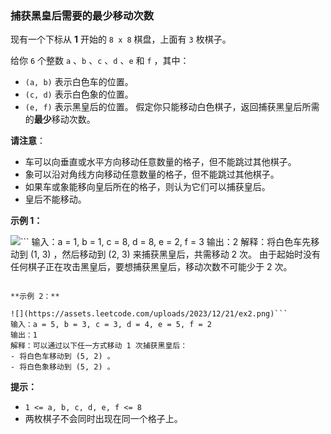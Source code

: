 ### 捕获黑皇后需要的最少移动次数 ###
现有一个下标从 **1** 开始的 `8 x 8` 棋盘，上面有 `3` 枚棋子。

给你 `6` 个整数 `a` 、`b` 、`c` 、`d` 、`e` 和 `f` ，其中：

* `(a, b)` 表示白色车的位置。
* `(c, d)` 表示白色象的位置。
* `(e, f)` 表示黑皇后的位置。
假定你只能移动白色棋子，返回捕获黑皇后所需的**最少**移动次数。

**请注意**：

* 车可以向垂直或水平方向移动任意数量的格子，但不能跳过其他棋子。
* 象可以沿对角线方向移动任意数量的格子，但不能跳过其他棋子。
* 如果车或象能移向皇后所在的格子，则认为它们可以捕获皇后。
* 皇后不能移动。


**示例 1：**

![](https://assets.leetcode.com/uploads/2023/12/21/ex1.png)```
输入：a = 1, b = 1, c = 8, d = 8, e = 2, f = 3
输出：2
解释：将白色车先移动到 (1, 3) ，然后移动到 (2, 3) 来捕获黑皇后，共需移动 2 次。
由于起始时没有任何棋子正在攻击黑皇后，要想捕获黑皇后，移动次数不可能少于 2 次。
```

**示例 2：**

![](https://assets.leetcode.com/uploads/2023/12/21/ex2.png)```
输入：a = 5, b = 3, c = 3, d = 4, e = 5, f = 2
输出：1
解释：可以通过以下任一方式移动 1 次捕获黑皇后：
- 将白色车移动到 (5, 2) 。
- 将白色象移动到 (5, 2) 。
```



**提示：**

* `1 <= a, b, c, d, e, f <= 8`
* 两枚棋子不会同时出现在同一个格子上。

